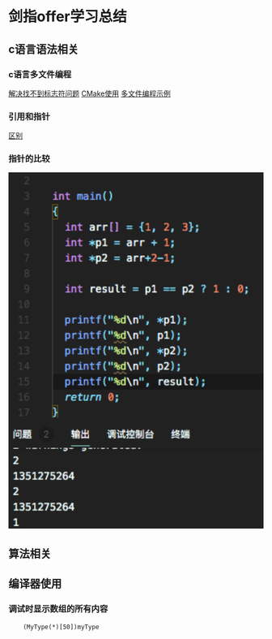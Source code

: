 # 剑指offer学习总结

## c语言语法相关

### c语言多文件编程

[解决找不到标志符问题](https://stackoverflow.com/questions/58840157/how-to-fix-undefined-symbols-for-architecture-x86-64-in-c)
[CMake使用](https://blog.csdn.net/u012150179/article/details/17852273)
[多文件编程示例](https://blog.csdn.net/candcplusplus/article/details/7317472)

### 引用和指针

[区别](https://blog.csdn.net/boy_of_god/article/details/81022316)

### 指针的比较

![指针比较示例](./picture4md/WeChat25df795e9045d90d2a91e529e38bc547.png)

## 算法相关

## 编译器使用

### 调试时显示数组的所有内容

```shell script
    (MyType(*)[50])myType
```